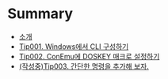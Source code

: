 # Summary

* [소개](README.md)
* [Tip001. Windows에서 CLI 구성하기](T001_cli.md)
* [Tip002. ConEmu에 DOSKEY 매크로 설정하기](T002_conemu.md)
* [(작성중)Tip003. 간단한 명령을 추가해 보자.](T003_simple_cmd.md)

